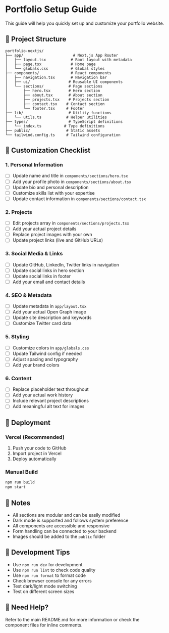 # Portfolio Setup Guide

This guide will help you quickly set up and customize your portfolio website.

## 📁 Project Structure

```
portfolio-nextjs/
├── app/                      # Next.js App Router
│   ├── layout.tsx           # Root layout with metadata
│   ├── page.tsx             # Home page
│   └── globals.css          # Global styles
├── components/              # React components
│   ├── navigation.tsx       # Navigation bar
│   ├── ui/                 # Reusable UI components
│   └── sections/           # Page sections
│       ├── hero.tsx        # Hero section
│       ├── about.tsx       # About section
│       ├── projects.tsx    # Projects section
│       ├── contact.tsx    # Contact section
│       └── footer.tsx     # Footer
├── lib/                    # Utility functions
│   └── utils.ts           # Helper utilities
├── types/                  # TypeScript definitions
│   └── index.ts          # Type definitions
├── public/                # Static assets
└── tailwind.config.ts     # Tailwind configuration
```

## 🎨 Customization Checklist

### 1. Personal Information

- [ ] Update name and title in `components/sections/hero.tsx`
- [ ] Add your profile photo in `components/sections/about.tsx`
- [ ] Update bio and personal description
- [ ] Customize skills list with your expertise
- [ ] Update contact information in `components/sections/contact.tsx`

### 2. Projects

- [ ] Edit projects array in `components/sections/projects.tsx`
- [ ] Add your actual project details
- [ ] Replace project images with your own
- [ ] Update project links (live and GitHub URLs)

### 3. Social Media & Links

- [ ] Update GitHub, LinkedIn, Twitter links in navigation
- [ ] Update social links in hero section
- [ ] Update social links in footer
- [ ] Add your email and contact details

### 4. SEO & Metadata

- [ ] Update metadata in `app/layout.tsx`
- [ ] Add your actual Open Graph image
- [ ] Update site description and keywords
- [ ] Customize Twitter card data

### 5. Styling

- [ ] Customize colors in `app/globals.css`
- [ ] Update Tailwind config if needed
- [ ] Adjust spacing and typography
- [ ] Add your brand colors

### 6. Content

- [ ] Replace placeholder text throughout
- [ ] Add your actual work history
- [ ] Include relevant project descriptions
- [ ] Add meaningful alt text for images

## 🚀 Deployment

### Vercel (Recommended)

1. Push your code to GitHub
2. Import project in Vercel
3. Deploy automatically

### Manual Build

```bash
npm run build
npm start
```

## 📝 Notes

- All sections are modular and can be easily modified
- Dark mode is supported and follows system preference
- All components are accessible and responsive
- Form handling can be connected to your backend
- Images should be added to the `public` folder

## 🔧 Development Tips

- Use `npm run dev` for development
- Use `npm run lint` to check code quality
- Use `npm run format` to format code
- Check browser console for any errors
- Test dark/light mode switching
- Test on different screen sizes

## 📧 Need Help?

Refer to the main README.md for more information or check the component files for inline comments.
